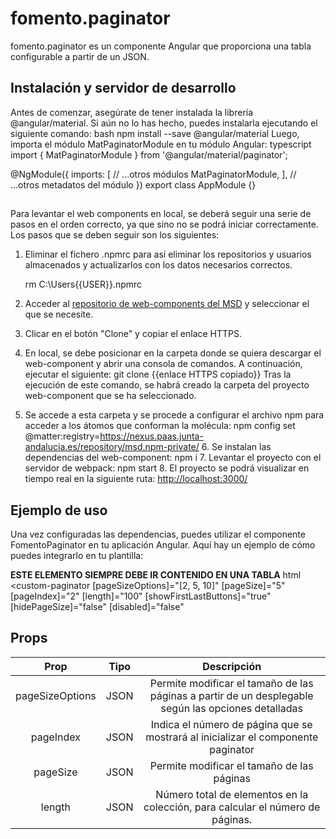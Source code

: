 # fomento.paginator

fomento.paginator es un componente Angular que proporciona una tabla configurable a partir de un JSON.

## Instalación y servidor de desarrollo

Antes de comenzar, asegúrate de tener instalada la librería @angular/material. Si aún no lo has hecho, puedes instalarla ejecutando el siguiente comando:
bash
npm install --save @angular/material
Luego, importa el módulo MatPaginatorModule en tu módulo Angular:
typescript
import { MatPaginatorModule } from '@angular/material/paginator';

@NgModule({
    imports: [
        // ...otros módulos
        MatPaginatorModule,
    ],
    // ...otros metadatos del módulo
})
export class AppModule {}
##

Para levantar el web components en local, se deberá seguir una serie de pasos en el orden correcto, ya que sino no se podrá iniciar correctamente. Los pasos que se deben seguir son los siguientes:

1. Eliminar el fichero .npmrc para así eliminar los repositorios y usuarios almacenados y actualizarlos con los datos necesarios correctos.

      rm C:\Users\{{USER}}\.npmrc
   
2. Acceder al [repositorio de web-components del MSD](https://gitlab.juntadeandalucia.es/pt-exp-webcomponents) y seleccionar el que se necesite.
3. Clicar en el botón "Clone" y copiar el enlace HTTPS.
4. En local, se debe posicionar en la carpeta donde se quiera descargar el web-component y abrir una consola de comandos. A continuación, ejecutar el siguiente:
      git clone {{enlace HTTPS copiado}}
      Tras la ejecución de este comando, se habrá creado la carpeta del proyecto web-component que se ha seleccionado.
5. Se accede a esta carpeta y se procede a configurar el archivo npm para acceder a los átomos que conforman la molécula:
      npm config set @matter:registry=https://nexus.paas.junta-andalucia.es/repository/msd.npm-private/
   6. Se instalan las dependencias del web-component:
      npm i
   7. Levantar el proyecto con el servidor de webpack:
      npm start
   8. El proyecto se podrá visualizar en tiempo real en la siguiente ruta: [http://localhost:3000/](http://localhost:3000/)

## Ejemplo de uso

Una vez configuradas las dependencias, puedes utilizar el componente FomentoPaginator en tu aplicación Angular. Aquí hay un ejemplo de cómo puedes integrarlo en tu plantilla:

**ESTE ELEMENTO SIEMPRE DEBE IR CONTENIDO EN UNA TABLA**
html
<custom-paginator
    [pageSizeOptions]="[2, 5, 10]"
    [pageSize]="5"
    [pageIndex]="2"
    [length]="100"
    [showFirstLastButtons]="true"
    [hidePageSize]="false"
    [disabled]="false"
></custom-paginator>

## Props

| Prop                 | Tipo         | Descripción                                                                                         |
| :------------------: | :----------: | :-------------------------------------------------------------------------------------------------: |
| pageSizeOptions      | JSON         | Permite modificar el tamaño de las páginas a partir de un desplegable según las opciones detalladas |
| pageIndex            | JSON         | Indica el número de página que se mostrará al inicializar el componente paginator                   |
| pageSize             | JSON         | Permite modificar el tamaño de las páginas                                                          |
| length               | JSON         | Número total de elementos en la colección, para calcular el número de páginas.                      |